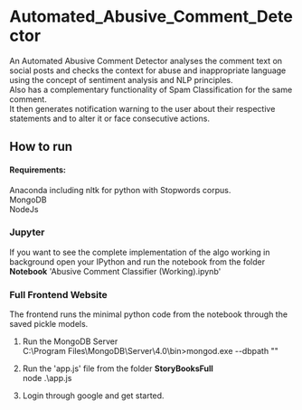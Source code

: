 # Automated_Abusive_Comment_Detector  

An Automated Abusive Comment Detector analyses the comment text on social posts and checks the context for abuse and inappropriate language using the concept of sentiment analysis and NLP principles.  
Also has a complementary functionality of Spam Classification for the same comment.  
It then generates notification warning to the user about their respective statements and to alter it or
face consecutive actions.  



## How to run  
#### Requirements:  
Anaconda including nltk for python with Stopwords corpus.  
MongoDB  
NodeJs  

### Jupyter  
If you want to see the complete implementation of the algo working in background open your IPython and run the notebook from the folder **Notebook** 'Abusive Comment Classifier (Working).ipynb'

### Full Frontend Website  
The frontend runs the minimal python code from the notebook through the saved pickle models.  

1) Run the MongoDB Server  
C:\Program Files\MongoDB\Server\4.0\bin>mongod.exe --dbpath "<DATABASE PATH>"  

2) Run the 'app.js' file from the folder **StoryBooksFull**  
node .\app.js     

3) Login through google and get started.  
